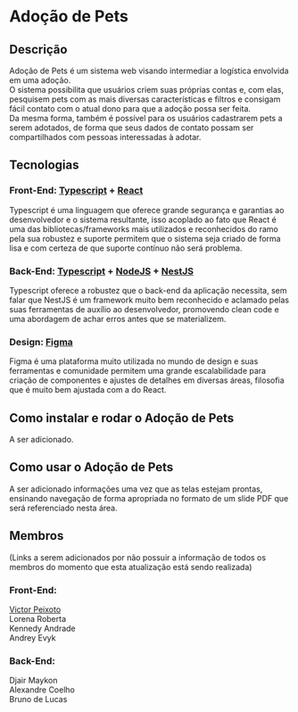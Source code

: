 # Adoção de Pets 

## Descrição
Adoção de Pets é um sistema web visando intermediar a logística envolvida em uma adoção.  
O sistema possibilita que usuários criem suas próprias contas e, com elas, pesquisem pets com as mais diversas características e filtros e consigam fácil contato com o atual dono para que a adoção possa ser feita.  
Da mesma forma, também é possível para os usuários cadastrarem pets a serem adotados, de forma que seus dados de contato possam ser compartilhados com pessoas interessadas à adotar.  

## Tecnologias

### Front-End: [Typescript](https://www.typescriptlang.org/) + [React](https://react.dev/)
Typescript é uma linguagem que oferece grande segurança e garantias ao desenvolvedor e o sistema resultante, isso acoplado ao fato que React é uma das bibliotecas/frameworks mais utilizados e reconhecidos do ramo pela sua robustez e suporte permitem que o sistema seja criado de forma lisa e com certeza de que suporte contínuo não será problema.  

### Back-End: [Typescript](https://www.typescriptlang.org/) + [NodeJS](https://nodejs.org/en) + [NestJS](https://nestjs.com/)
Typescript oferece a robustez que o back-end da aplicação necessita, sem falar que NestJS é um framework muito bem reconhecido e aclamado pelas suas ferramentas de auxílio ao desenvolvedor, promovendo clean code e uma abordagem de achar erros antes que se materializem.

### Design: [Figma](https://www.figma.com/)
Figma é uma plataforma muito utilizada no mundo de design e suas ferramentas e comunidade permitem uma grande escalabilidade para criação de componentes e ajustes de detalhes em diversas áreas, filosofia que é muito bem ajustada com a do React.

## Como instalar e rodar o Adoção de Pets

A ser adicionado.

## Como usar o Adoção de Pets

A ser adicionado informações uma vez que as telas estejam prontas, ensinando navegação de forma apropriada no formato de um slide PDF que será referenciado nesta área.

## Membros

(Links a serem adicionados por não possuir a informação de todos os membros do momento que esta atualização está sendo realizada)  

### Front-End:  
[Victor Peixoto](https://github.com/victorpbp)  
Lorena Roberta  
Kennedy Andrade  
Andrey Evyk  

### Back-End:
Djair Maykon  
Alexandre Coelho  
Bruno de Lucas  
